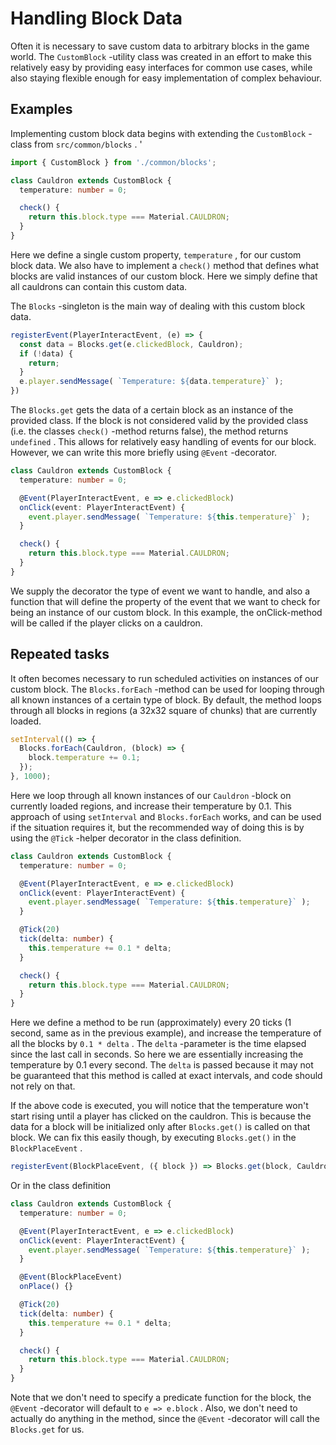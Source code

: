 # Handling Block Data

Often it is necessary to save custom data to arbitrary blocks in the game world.
The `CustomBlock` -utility class was created in an effort to make this relatively easy by
providing easy interfaces for common use cases, while also staying flexible enough for
easy implementation of complex behaviour.

## Examples

Implementing custom block data begins with extending the `CustomBlock` -class from `src/common/blocks` . '

``` ts
import { CustomBlock } from './common/blocks';

class Cauldron extends CustomBlock {
  temperature: number = 0;

  check() {
    return this.block.type === Material.CAULDRON;
  }
}
```

Here we define a single custom property, `temperature` , for our custom block data. We also have to implement a `check()` method that defines what
blocks are valid instances of our custom block. Here we simply define that
all cauldrons can contain this custom data.

The `Blocks` -singleton is the main way of dealing with this custom block data.

``` ts
registerEvent(PlayerInteractEvent, (e) => {
  const data = Blocks.get(e.clickedBlock, Cauldron);
  if (!data) {
    return;
  }
  e.player.sendMessage( `Temperature: ${data.temperature}` );
})
```

The `Blocks.get` gets the data of a certain block as an instance of the provided class. If the block is not considered valid by the provided class (i.e. the classes `check()` -method returns false), the method returns `undefined` . This allows for relatively easy handling of events for our block. However, we can write this more briefly using `@Event` -decorator.

``` ts
class Cauldron extends CustomBlock {
  temperature: number = 0;

  @Event(PlayerInteractEvent, e => e.clickedBlock)
  onClick(event: PlayerInteractEvent) {
    event.player.sendMessage( `Temperature: ${this.temperature}` );
  }  

  check() {
    return this.block.type === Material.CAULDRON;
  }
}
```

We supply the decorator the type of event we want to handle, and also a function that will define the property of the event that we want to check for being an instance of our custom block. In this example, the onClick-method will be called if the player clicks on a cauldron.

## Repeated tasks

It often becomes necessary to run scheduled activities on instances of our custom block. The `Blocks.forEach` -method can be used for looping through all known instances of a certain type of block. By default, the method loops through all blocks in regions (a 32x32 square of chunks) that are currently loaded.

``` ts
setInterval(() => {
  Blocks.forEach(Cauldron, (block) => {
    block.temperature += 0.1;
  });
}, 1000);
```

Here we loop through all known instances of our `Cauldron` -block on currently loaded regions, and increase their temperature by 0.1. This approach of using `setInterval` and `Blocks.forEach` works, and can be used if the situation requires it, but the recommended way of doing this is by using the `@Tick` -helper decorator in the class definition.

``` ts
class Cauldron extends CustomBlock {
  temperature: number = 0;

  @Event(PlayerInteractEvent, e => e.clickedBlock)
  onClick(event: PlayerInteractEvent) {
    event.player.sendMessage( `Temperature: ${this.temperature}` );
  }  

  @Tick(20)
  tick(delta: number) {
    this.temperature += 0.1 * delta;
  }

  check() {
    return this.block.type === Material.CAULDRON;
  }
}
```

Here we define a method to be run (approximately) every 20 ticks (1 second, same as in the previous example), and increase the temperature of all the blocks by `0.1 * delta` . The `delta` -parameter is the time elapsed since the last call in seconds. So here we are essentially increasing the temperature by 0.1 every second. The `delta` is passed because it may not be guaranteed that this method is called at exact intervals, and code should not rely on that.

If the above code is executed, you will notice that the temperature won't start rising until a player has clicked on the cauldron. This is because the data for a block will be initialized only after `Blocks.get()` is called on that block. We can fix this easily though, by executing `Blocks.get()` in the `BlockPlaceEvent` .

``` ts
registerEvent(BlockPlaceEvent, ({ block }) => Blocks.get(block, Cauldron));
```

Or in the class definition

``` ts
class Cauldron extends CustomBlock {
  temperature: number = 0;

  @Event(PlayerInteractEvent, e => e.clickedBlock)
  onClick(event: PlayerInteractEvent) {
    event.player.sendMessage( `Temperature: ${this.temperature}` );
  }

  @Event(BlockPlaceEvent)
  onPlace() {}

  @Tick(20)
  tick(delta: number) {
    this.temperature += 0.1 * delta;
  }

  check() {
    return this.block.type === Material.CAULDRON;
  }
}
```

Note that we don't need to specify a predicate function for the block, the `@Event` -decorator will default to `e => e.block` . Also, we don't need to actually do anything in the method, since the `@Event` -decorator will call the `Blocks.get` for us.
